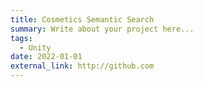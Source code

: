 ```yaml
---
title: Cosmetics Semantic Search
summary: Write about your project here...
tags:
  - Unity
date: 2022-01-01
external_link: http://github.com
---
```


